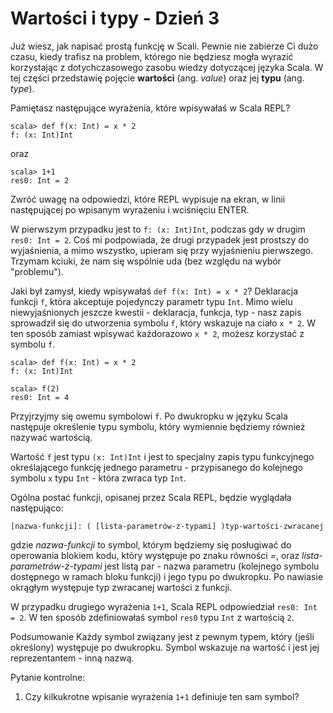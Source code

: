 Wartości i typy - Dzień 3
=========================
Już wiesz, jak napisać prostą funkcję w Scali. Pewnie nie zabierze Ci dużo czasu, kiedy trafisz na problem, którego nie będziesz mogła wyrazić korzystając z dotychczasowego zasobu wiedzy dotyczącej języka Scala. W tej części przedstawię pojęcie **wartości** (ang. *value*) oraz jej **typu** (ang. *type*).

Pamiętasz następujące wyrażenia, które wpisywałaś w Scala REPL?

    scala> def f(x: Int) = x * 2
    f: (x: Int)Int

oraz

    scala> 1+1
    res0: Int = 2

Zwróć uwagę na odpowiedzi, które REPL wypisuje na ekran, w linii następującej po wpisanym wyrażeniu i wciśnięciu ENTER.

W pierwszym przypadku jest to `f: (x: Int)Int`, podczas gdy w drugim `res0: Int = 2`. Coś mi podpowiada, że drugi przypadek jest prostszy do wyjaśnienia, a mimo wszystko, upieram się przy wyjaśnieniu pierwszego. Trzymam kciuki, że nam się wspólnie uda (bez względu na wybór "problemu").

Jaki był zamysł, kiedy wpisywałaś `def f(x: Int) = x * 2`? Deklaracja funkcji `f`, która akceptuje pojedynczy parametr typu `Int`. Mimo wielu niewyjaśnionych jeszcze kwestii - deklaracja, funkcja, typ - nasz zapis sprowadził się do utworzenia symbolu `f`, który wskazuje na ciało `x * 2`. W ten sposób zamiast wpisywać każdorazowo `x * 2`, możesz korzystać z symbolu `f`.

	scala> def f(x: Int) = x * 2
	f: (x: Int)Int

	scala> f(2)
	res0: Int = 4

Przyjrzyjmy się owemu symbolowi `f`. Po dwukropku w języku Scala następuje określenie typu symbolu, który wymiennie będziemy również nazywać wartością.

Wartość `f` jest typu `(x: Int)Int` i jest to specjalny zapis typu funkcyjnego określającego funkcję jednego parametru - przypisanego do kolejnego symbolu `x` typu `Int` - która zwraca typ `Int`.

Ogólna postać funkcji, opisanej przez Scala REPL, będzie wyglądała następująco:

    [nazwa-funkcji]: ( [lista-parametrów-z-typami] )typ-wartości-zwracanej

gdzie *nazwa-funkcji* to symbol, którym będziemy się posługiwać do operowania blokiem kodu, który występuje po znaku równości *=*, oraz *lista-parametrów-z-typami* jest listą par - nazwa parametru (kolejnego symbolu dostępnego w ramach bloku funkcji) i jego typu po dwukropku. Po nawiasie okrągłym występuje typ zwracanej wartości z funkcji.

W przypadku drugiego wyrażenia `1+1`, Scala REPL odpowiedział `res0: Int = 2`. W ten sposób zdefiniowałaś symbol `res0` typu `Int` z wartością `2`.

Podsumowanie
Każdy symbol związany jest z pewnym typem, który (jeśli określony) występuje po dwukropku. Symbol wskazuje na wartość i jest jej reprezentantem - inną nazwą.

Pytanie kontrolne:
1. Czy kilkukrotne wpisanie wyrażenia `1+1` definiuje ten sam symbol?